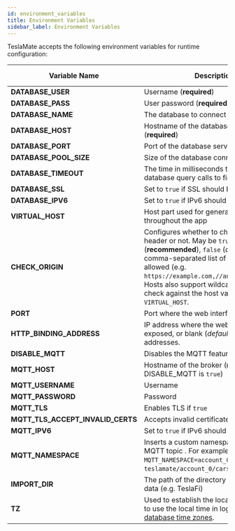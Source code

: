 ```yaml
---
id: environment_variables
title: Environment Variables
sidebar_label: Environment Variables
---
```


TeslaMate accepts the following environment variables for runtime configuration:

| Variable Name                     | Description                                                                                                                                                                                                                                                                                                      | Default Value |
| --------------------------------- | ---------------------------------------------------------------------------------------------------------------------------------------------------------------------------------------------------------------------------------------------------------------------------------------------------------------- | ------------- |
| **DATABASE_USER**                 | Username (**required**)                                                                                                                                                                                                                                                                                          |               |
| **DATABASE_PASS**                 | User password (**required**)                                                                                                                                                                                                                                                                                     |               |
| **DATABASE_NAME**                 | The database to connect to (**required**)                                                                                                                                                                                                                                                                        |               |
| **DATABASE_HOST**                 | Hostname of the database server (**required**)                                                                                                                                                                                                                                                                   |               |
| **DATABASE_PORT**                 | Port of the database server                                                                                                                                                                                                                                                                                      | 5432          |
| **DATABASE_POOL_SIZE**            | Size of the database connection pool                                                                                                                                                                                                                                                                             | 10            |
| **DATABASE_TIMEOUT**              | The time in milliseconds to wait for database query calls to finish                                                                                                                                                                                                                                              | 60000         |
| **DATABASE_SSL**                  | Set to `true` if SSL should be used                                                                                                                                                                                                                                                                              | false         |
| **DATABASE_IPV6**                 | Set to `true` if IPv6 should be used                                                                                                                                                                                                                                                                             | false         |
| **VIRTUAL_HOST**                  | Host part used for generating URLs throughout the app                                                                                                                                                                                                                                                            | localhost     |
| **CHECK_ORIGIN**                  | Configures whether to check the origin header or not. May be `true` (**recommended**), `false` (_default_) or a comma-separated list of hosts that are allowed (e.g. `https://example.com,//another.com:8080`). Hosts also support wildcards. If `true`, it will check against the host value in `VIRTUAL_HOST`. | false         |
| **PORT**                          | Port where the web interface is exposed                                                                                                                                                                                                                                                                          | 4000          |
| **HTTP_BINDING_ADDRESS**          | IP address where the web interface is exposed, or blank (_default_) meaning all addresses.                                                                                                                                                                                                                       |               |
| **DISABLE_MQTT**                  | Disables the MQTT feature if `true`                                                                                                                                                                                                                                                                              | false         |
| **MQTT_HOST**                     | Hostname of the broker (**required** unless DISABLE_MQTT is `true`)                                                                                                                                                                                                                                              |               |
| **MQTT_USERNAME**                 | Username                                                                                                                                                                                                                                                                                                         |               |
| **MQTT_PASSWORD**                 | Password                                                                                                                                                                                                                                                                                                         |               |
| **MQTT_TLS**                      | Enables TLS if `true`                                                                                                                                                                                                                                                                                            | false         |
| **MQTT_TLS_ACCEPT_INVALID_CERTS** | Accepts invalid certificates if `true`                                                                                                                                                                                                                                                                           | false         |
| **MQTT_IPV6**                     | Set to `true` if IPv6 should be used                                                                                                                                                                                                                                                                             | false         |
| **MQTT_NAMESPACE**                | Inserts a custom namespace into the MQTT topic . For example, with `MQTT_NAMESPACE=account_0`: `teslamate/account_0/cars/$car_id/state`.                                                                                                                                                                         |               |
| **IMPORT_DIR**                    | The path of the directory for the import of data (e.g. TeslaFi)                                                                                                                                                                                                                                                  | ./import      |
| **TZ**                            | Used to establish the local time zone, e.g. to use the local time in logs. See [List of tz database time zones](https://en.wikipedia.org/wiki/List_of_tz_database_time_zones).                                                                                                                                   |               |
